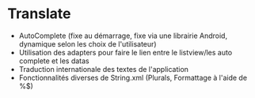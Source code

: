 # Translate

- AutoComplete (fixe au démarrage, fixe via une librairie Android, dynamique selon les choix de l'utilisateur)
- Utilisation des adapters pour faire le lien entre le listview/les auto complete et les datas
- Traduction internationale des textes de l'application
- Fonctionnalités diverses de String.xml (Plurals, Formattage à l'aide de %$)
